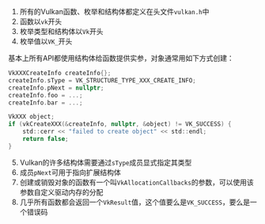 1. 所有的Vulkan函数、枚举和结构体都定义在头文件`vulkan.h`中
2. 函数以`vk`开头
3. 枚举类型和结构体以`Vk`开头
4. 枚举值以`VK_`开头

基本上所有API都使用结构体给函数提供实参，对象通常用如下方式创建：

```c
VkXXXCreateInfo createInfo{};
createInfo.sType = VK_STRUCTURE_TYPE_XXX_CREATE_INFO;
createInfo.pNext = nullptr;
createInfo.foo = ...;
createInfo.bar = ...;

VkXXX object;
if (vkCreateXXX(&createInfo, nullptr, &object) != VK_SUCCESS) {
    std::cerr << "failed to create object" << std::endl;
    return false;
}
```
5. Vulkan的许多结构体需要通过`sType`成员显式指定其类型
6. 成员`pNext`可用于指向扩展结构体
7. 创建或销毁对象的函数有一个叫`VkAllocationCallbacks`的参数，可以使用该参数自定义驱动内存的分配
8. 几乎所有函数都会返回一个`VkResult`值，这个值要么是`VK_SUCCESS`，要么是一个错误码

